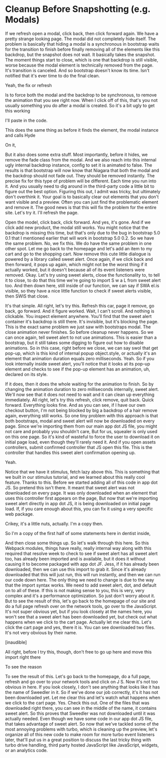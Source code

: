 # Cleanup Before Snapshotting (e.g. Modals)

If we refresh open a modal, click back, then click forward again. We have a pretty strange looking page. The modal did not completely hide itself. The problem is basically that hiding a modal is a synchronous in bootstrap waits for the transition to finish before finally removing all of the elements like this backdrop, but the snapshot does not wait. It basically takes the snapshot. The moment things start to close, which is one that backdrop is still visible, worse because the modal element is technically removed from the page. It's transition is canceled. And so bootstrap doesn't know its time. Isn't notified that it's ever time to do the final clean.

Yeah, the fix or refresh

Is to force both the modal and the backdrop to be synchronous, to remove the animation that you see right now. When I click off of this, that's you not usually something you do after a modal is created. So it's a bit ugly to get this working

I'll paste in the code.

This does the same thing as before it finds the element, the modal instance and calls Hyde

On it,

But it also does some extra stuff. Most importantly, before it hides, we remove the fade class from the modal. And we also reach into this internal ugly internal backdrop instance, config to set it is animated to false. The results is that bootstrap will now know that Niagara that both the modal and the backdrop should not fade out. They should be removed instantly. The precise fix for this type of problem will be different. Each time you run into it. And you usually need to dig around in the third-party code a little bit to figure out the best option. Figuring this out, I admit was tricky, but ultimately don't overthink it. Your goal is to basically clear out elements that you don't want visible and a preview. Often you can just find the problematic element and remove it. The good news is that this will fix the problem for the entire site. Let's try it. I'll refresh the page.

Open the model, click back, click forward. And yes, it's gone. And if we click add new product, the modal still works. You might notice that the backdrop is missing this time, but that's only due to the bug in bootstrap 5.0 0.1 that I mentioned earlier that will work in bootstrap 5.0 0.2. So we have the same problem. No, we fix this. We do have the same problem in one other spot. Let me go back to the homepage and let's add an item to my cart and go to the shopping cart. Now remove this cute little dialogue is powered by a library called sweet alert. Once again, if we click back and then forward, it pops up again, which might not be the worst thing if it actually worked, but it doesn't because all of its event listeners were removed. Okay. Let's try using sweet alerts, close the functionality to, to tell it to close, to do that this time we're going to import S w a L from sweet alert too. And then down here, still inside of our function, we can say if SWA el.is visible, so they have a nice little function to check if sweet alerts visible, then SWIS that close.

It's that simple. All right, let's try this. Refresh this car, page it remove, go back, go forward. And it figure worked. Wait, I can't scroll. And nothing is clickable. You inspect element anywhere. You'll find that the sweet alert container it's backdrop is still there. It's invisible, but it's blocking the page. This is the exact same problem we just saw with bootstraps modal. The close animation never finishes. So before cleanup never happens. So we can once again, tell sweet alert to not use animations. This is easier than a bootstrap, but it still takes some digging to figure out how to disable animations. So in this case, right before we close, we can say swol that get pop-up, which is this kind of internal popup object.style, or actually it's an element that animation duration equals zero milliseconds. Yeah. So if you look internally inside sweet alert, you'll notice that it looks at its pop-up element and checks to see if the pop-up element has an animation, uh, declared on its style.

If it does, then it does the whole waiting for the animation to finish. So by changing the animation duration to zero milliseconds internally, sweet alert. We'll now see that it does not need to wait and it can clean up everything immediately. All right, let's try this refresh, click remove, quit back. Quick forward. Everything looks fine. And as you can see, if I have our own checkout button, I'm not being blocked by big a backdrop of a hair remove again, everything still works. So one tiny problem with this approach is that both bootstraps, modal and sweet alert will now be downloaded on every page. Since we're importing them from our main app dot JS file, you might not care and probably you shouldn't care, But for us, squealer is only used on this one page. So it's kind of wasteful to force the user to download it on initial page load, even though they'll rarely need it. And if you open assets controllers, submit confirmed controller that JS open this file. This is the controller that handles this sweet alert confirmation opening up.

Yeah.

Notice that we have it stimulus, fetch lazy above this. This is something that we built in our stimulus tutorial, and we learned about this really cool feature. Thanks to this. Before we started adding all of this code in app dot JS. So pretend this isn't there. It meant that sweet alert was not downloaded on every page. It was only downloaded when an element that uses this controller first appears on the page, But now that we're importing sweet alert directly in app dot JS, it is being downloaded on initial page load. If, if you care enough about this, you can fix it using a very specific web package.

Crikey, it's a little nuts, actually. I'm a copy then.

So I'm a copy of the first half of some statements here in dentist inside,

And then close some things up. So let's walk through this here. So this Webpack modules, things have really, really internal way along with this required that resolve week to check to see if sweet alert has all sweet alert too, has already been imported and is available, but it does it without causing it to become packaged with app dot JF. Jess, if it has already been downloaded, then we can use this import to grab it. Since it's already downloaded that this will just run, this will run instantly, and then we can run our code down here. The only thing we need to change is due to the way that the import syntax works. We need to add sweet alert, dot, and default on to all of these. If this is not making sense to you, this is very, very complex and it's a performance optimization. So just don't worry about it. But to see the result of this, let's go back to the homepage of our site and do a full page refresh over on the network tools, go over to the JavaScript. It's not super obvious yet, but if you look closely at the names here, you won't see that a sweet alert has been downloaded yet, but check out what happens when we click to the cart page. Actually let me clear this. Let's click the cart page and yes, there it is. You can see downloaded two files. It's not very obvious by their name.

[inaudible]

All right, before I try this, though, don't free to go up here and move this import right there

To see the reason

To see the result of this. Let's go back to the homepage, do a full page, refresh and go over to your network tools and click on J S. Now it's not too obvious in here. If you look closely, I don't see anything that looks like it has the name of Sweedler in it. So if we've done our job correctly, it's it has not been downloaded yet. Let me clear this and let's watch what happens when we click to the cart page. Yes. Check this out. One of the files that was downloaded right there, you can see in the middle of the name, it contains sweet alert. So this proves that Sweedler was not downloaded until it was actually needed. Even though we have some code in our app dot JS file, that takes advantage of sweet alert. So now that we've tackled some of the most annoying problems with turbo, which is cleaning up the preview, let's organize all of this new code to make room for more turbo event listeners later, that'll put us in a great position to discuss the last tricky thing with turbo drive handling, third party hosted JavaScript like JavaScript, widgets, or an analytics code.

